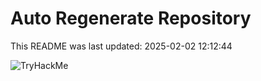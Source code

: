# Auto Regenerate Repository

This README was last updated: 2025-02-02 12:12:44

 ![TryHackMe](https://tryhackme.com/badge/533634)